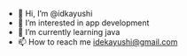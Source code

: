 - 👋 Hi, I’m @idkayushi
- 👀 I’m interested in app development
- 🌱 I’m currently learning java
- 📫 How to reach me idekayushi@gmail.com

<!---
idkayushi/idkayushi is a ✨ special ✨ repository because its `README.md` (this file) appears on your GitHub profile.
You can click the Preview link to take a look at your changes.
--->
